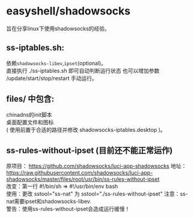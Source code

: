 # easyshell/shadowsocks  
旨在分享linux下使用shadowsocks的经验。  
## ss-iptables.sh:  
依赖`shadowsocks-libev`,`ipset`(optional)。  
直接执行 ./ss-iptables.sh 即可自动判断运行状态 也可以增加参数 /update/start/stop/restart 手动运行。  
## files/ 中包含:  
chinadns的init脚本  
桌面配置文件和图标  
( 使用前置于合适的路径并修改 shadowsocks-iptables.desktop )。  
  
  
## ss-rules-without-ipset  (目前还不能正常运作)
原项目： https://github.com/shadowsocks/luci-app-shadowsocks 地址： https://raw.githubusercontent.com/shadowsocks/luci-app-shadowsocks/master/files/root/usr/bin/ss-rules-without-ipset  
改变：第一行 #!/bin/sh => #!/usr/bin/env bash  
使用：更改 sstool="ss-nat" 为 sstool="./ss-rules-without-ipset"	注意：ss-nat需要ipset和shadowsocks-libev.  
警告：使用ss-rules-without-ipset会造成运行缓慢！  

